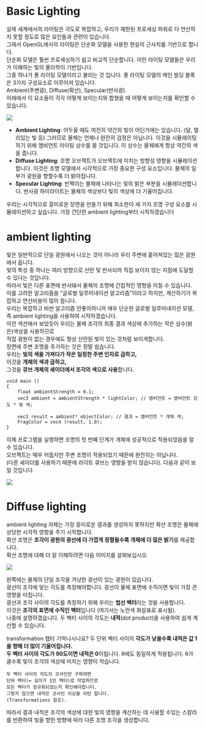 # Basic Lighting

실제 세계에서의 라이팅은 극도로 복잡하고, 우리가 제한된 프로세싱 파워로 다 연산하지 못할 정도로 많은 요인들과 관련이 있습니다.<br>
그래서 OpenGL에서의 라이팅은 단순화 모델을 사용한 현실의 근사치를 기반으로 합니다.<br>
단순화 모델은 훨씬 프로세싱하기 쉽고 비교적 단순합니다. 이런 라이팅 모델들은 우리가 이해하는 빛의 물리학이 기반입니다.<br>
그중 하나가 퐁 라이팅 모델이라고 불리는 것 입니다. 퐁 라이팅 모델의 메인 빌딩 블록은 3가지 구성요소로 이루어져 있습니다.<br>
Ambient(주변광), Diffuse(확산), Specular(반사광).<br>
아래에서 이 요소들이 각각 어떻게 보이는지와 합쳤을 때 어떻게 보이는지를 확인할 수 있습니다.

![](https://learnopengl.com/img/lighting/basic_lighting_phong.png)

- **Ambient Lighting**: 어두울 때도 여전히 약간의 빛이 어딘가에는 있습니다. (달, 멀리있는 빛 등) 그러므로 물체는 언제나 완전히 검정은 아닙니다. 이것을 시뮬레이팅 하기 위해 앰비언트 라이팅 상수를 쓸 것입니다. 이 상수는 물체에게 항상 약간의 색을 줍니다.
- **Diffuse Lighting**:  조명 오브젝트가 오브젝트에 미치는 방향성 영향을 시뮬레이션합니다. 이것은 조명 모델에서 시각적으로 가장 중요한 구성 요소입니다. 물체의 일부가 광원을 향할수록 더 밝아집니다.
- **Specular Lighting**: 반짝이는 물체에 나타나는 빛의 밝은 부분을 시뮬레이션합니다. 반사광 하이라이트는 물체의 색상보다 빛의 색상에 더 기울어집니다.

우리는 시각적으로 흥미로운 장면을 만들기 위해 최소한이 세 가지 조명 구성 요소를 시뮬레이션하고 싶습니다. 가장 간단한 ambient lighting부터 시작하겠습니다

# ambient lighting

빛은 일반적으로 단일 광원에서 나오는 것이 아니라 우리 주변에 흩어져있는 많은 광원에서 옵니다.<br>
빛의 특성 중 하나는 여러 방향으로 산란 및 반사되어 직접 보이지 않는 지점에 도달할 수 있다는 것입니다.<br>
따라서 빛은 다른 표면에 반사돼서 물체의 조명에 간접적인 영향을 미칠 수 있습니다.<br>
이를 고려한 알고리즘을 ”글로벌 일루미네이션 알고리즘”이라고 하지만, 계산하기가 복잡하고 연산비용이 많이 듭니다.<br>
우리는 복잡하고 비싼 알고리즘 안좋아하니까 매우 단순한 글로벌 일루미네이션 모델,<br>
즉 ambient lighting을 사용하여 시작하겠습니다.<br>
이전 섹션에서 보았듯이 우리는 물체 조각의 최종 결과 색상에 추가하는 작은 상수(밝은)색상을 사용하므로<br>
직접 광원이 없는 경우에도 항상 산란된 빛이 있는 것처럼 보이게합니다.<br>
장면에 주변 조명을 추가하는 것은 정말 쉽습니다.<br>
우리는 **빛의 색을 가져다가 작은 일정한 주변 인자로 곱하고,**<Br>
이것을 **개체의 색과 곱하고,**<br>
그것을 **큐브 개체의 셰이더에서 조각의 색으로 사용**합니다.

~~~
void main ()
{
    float ambientStrength = 0.1;
    vec3 ambient = ambientStrength * lightColor; // 엠비언트 = 엠비언트 강도 * 빛 색;

    vec3 result = ambient* objectColor; // 결과 = 엠비언트 * 개체 색;
    FragColor = vec4 (result, 1.0); 
}
~~~

이제 프로그램을 실행하면 조명의 첫 번째 단계가 개체에 성공적으로 적용되었음을 알 수 있습니다.<br>
오브젝트는 매우 어둡지만 주변 조명이 적용되었기 때문에 완전히는 아닙니다.<br>
(다른 셰이더를 사용하기 때문에 라이트 큐브는 영향을 받지 않습니다). 다음과 같이 보일 것입니다.

![](https://learnopengl.com/img/lighting/ambient_lighting.png)


# Diffuse lighting

ambient lighting 자체는 가장 흥미로운 결과를 생성하지 못하지만 확산 조명은 물체에 상당한 시각적 영향을 주기 시작합니다.<br>
확산 조명은 **조각이 광원의 광선에 더 가깝게 정렬될수록 개체에 더 많은 밝기**를 제공합니다.<br>
확산 조명에 대해 더 잘 이해하려면 다음 이미지를 살펴보십시오.

![](https://learnopengl.com/img/lighting/diffuse_light.png)

왼쪽에는 물체의 단일 조각을 겨냥한 광선이 있는 광원이 있습니다.<br>
광선이 조각에 닿는 각도를 측정해야합니다. 광선이 물체 표면에 수직이면 빛이 가장 큰 영향을 미칩니다.<br>
광선과 조각 사이의 각도를 측정하기 위해 우리는 **법선 벡터**라는 것을 사용합니다.<br>
이것은 **조각의 표면에 수직인 벡터**입니다 (여기서는 노란색 화살표로 표시됨).<br>
나중에 설명하겠습니다. 두 벡터 사이의 각도는 **내적**(dot product)을 사용하여 쉽게 계산할 수 있습니다.<br>

transformation 챕터 기억나시나요? 두 단위 벡터 사이의 **각도가 낮을수록 내적은 값 1을 향해 더 많이 기울어집니다.**<br>
**두 벡터 사이의 각도가 90도이면 내적은 0**이됩니다. θ에도 동일하게 적용됩니다. θ가 클수록 빛이 조각의 색상에 미치는 영향이 적습니다.

~~~
두 벡터 사이의 각도의 코사인만 구하려면
단위 벡터(= 길이가 1인 벡터)로 작업하므로
모든 벡터가 정규화되었는지 확인해야합니다.
그렇지 않으면 내적은 코사인 이상을 리턴 합니다.
(Transformations 참조).
~~~

따라서 결과 내적은 조각의 색상에 대한 빛의 영향을 계산하는 데 사용할 수있는 스칼라를 반환하여 빛을 향한 방향에 따라 다른 조명 조각을 생성합니다.
